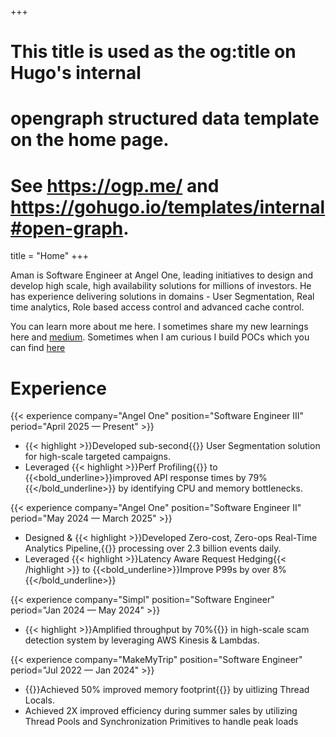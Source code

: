 +++
# This title is used as the og:title on Hugo's internal
# opengraph structured data template on the home page.
# See https://ogp.me/ and https://gohugo.io/templates/internal#open-graph.
title = "Home"
+++

Aman is Software Engineer at Angel One, leading initiatives to design and develop high scale, high availability solutions for millions of investors. He has experience delivering solutions in domains - User Segmentation, Real time analytics, Role based access control and advanced cache control.

You can learn more about me here. I sometimes share my new learnings here and [medium](https://medium.com/@aman-goyal). Sometimes when I am curious I build POCs which you can find [here](https://pocs.com)

# Experience
{{< experience company="Angel One" position="Software Engineer III" period="April 2025 — Present" >}}
* {{< highlight >}}Developed sub-second{{</highlight>}} User Segmentation solution for high-scale targeted campaigns.
* Leveraged {{< highlight >}}Perf Profiling{{</highlight >}} to {{<bold_underline>}}improved API response times by 79%{{</bold_underline>}} by identifying CPU and memory bottlenecks.

{{< experience company="Angel One" position="Software Engineer II" period="May 2024 — March 2025" >}}
* Designed & {{< highlight >}}Developed Zero-cost, Zero-ops Real-Time Analytics Pipeline,{{</highlight >}} processing over 2.3 billion events daily.
* Leveraged {{< highlight >}}Latency Aware Request Hedging{{< /highlight >}} to {{<bold_underline>}}Improve P99s by over 8%{{</bold_underline>}}

{{< experience company="Simpl" position="Software Engineer" period="Jan 2024 — May 2024" >}}
* {{< highlight >}}Amplified throughput by 70%{{</highlight>}} in high-scale scam detection system by leveraging AWS Kinesis & Lambdas.

{{< experience company="MakeMyTrip" position="Software Engineer" period="Jul 2022 — Jan 2024" >}}
* {{<highlight>}}Achieved 50% improved memory footprint{{</highlight>}} by uitlizing  Thread Locals.
* Achieved 2X improved efficiency during summer sales by utilizing Thread Pools and Synchronization Primitives to handle peak loads
